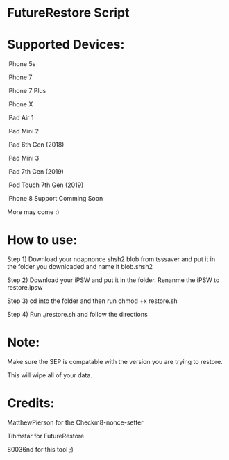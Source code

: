 # FutureRestore Script

# Supported Devices:

iPhone 5s

iPhone 7

iPhone 7 Plus

iPhone X

iPad Air 1

iPad Mini 2

iPad 6th Gen (2018)

iPad Mini 3

iPad 7th Gen (2019)

iPod Touch 7th Gen (2019)

iPhone 8 Support Comming Soon

More may come :)

# How to use:

Step 1) Download your noapnonce shsh2 blob from tsssaver and put it in the folder you downloaded and name it blob.shsh2

Step 2) Download your iPSW and put it in the folder. Renanme the iPSW to restore.ipsw

Step 3) cd into the folder and then run chmod +x restore.sh

Step 4) Run ./restore.sh and follow the directions

# Note:

Make sure the SEP is compatable with the version you are trying to restore.

This will wipe all of your data.

# Credits:

MatthewPierson for the Checkm8-nonce-setter

Tihmstar for FutureRestore

80036nd for this tool ;)
